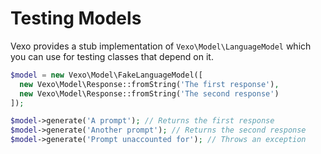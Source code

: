 # Testing Models

Vexo provides a stub implementation of `Vexo\Model\LanguageModel` which you can use for testing classes that depend on it.

```php
$model = new Vexo\Model\FakeLanguageModel([
  new Vexo\Model\Response::fromString('The first response'),
  new Vexo\Model\Response::fromString('The second response')
]);

$model->generate('A prompt'); // Returns the first response
$model->generate('Another prompt'); // Returns the second response
$model->generate('Prompt unaccounted for'); // Throws an exception
```
